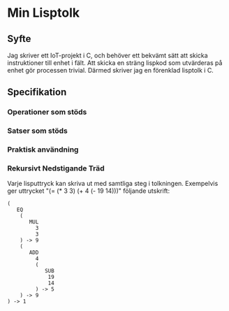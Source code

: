 # Min Lisptolk

## Syfte
Jag skriver ett IoT-projekt i C, och behöver ett bekvämt sätt att skicka instruktioner till enhet i fält. 
Att skicka en sträng lispkod som utvärderas på enhet gör processen trivial.
Därmed skriver jag en förenklad lisptolk i C.

## Specifikation

### Operationer som stöds

### Satser som stöds

### Praktisk användning

### Rekursivt Nedstigande Träd
Varje lisputtryck kan skriva ut med samtliga steg i tolkningen.
Exempelvis ger uttrycket "(= (* 3 3) (+ 4 (- 19 14)))" följande utskrift:
```
(
   EQ
    (
       MUL
         3
         3
    ) -> 9
    (
       ADD
         4
         (
            SUB
             19
             14
         ) -> 5
    ) -> 9
) -> 1
```
